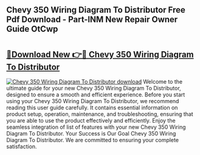 ## Chevy 350 Wiring Diagram To Distributor Free Pdf Download - Part-lNM New Repair Owner Guide OtCwp

# <h2><a href="http://dfn12wp.blite.top/?on=Chevy+350+Wiring+Diagram+To+Distributor">🔗Download New 👉🔴 Chevy 350 Wiring Diagram To Distributor</a></h2>

[![Chevy 350 Wiring Diagram To Distributor download](https://i.imgur.com/lujVjoI.png)](http://dfn12wp.blite.top/?on=Chevy+350+Wiring+Diagram+To+Distributor)
Welcome to the ultimate guide for your new Chevy 350 Wiring Diagram To Distributor, designed to ensure a smooth and efficient experience. Before you start using your Chevy 350 Wiring Diagram To Distributor, we recommend reading this user guide carefully. It contains essential information on product setup, operation, maintenance, and troubleshooting, ensuring that you are able to use the product effectively and efficiently. Enjoy the seamless integration of list of features with your new Chevy 350 Wiring Diagram To Distributor. Your Success is Our Goal Chevy 350 Wiring Diagram To Distributor. We are committed to ensuring your complete satisfaction.
